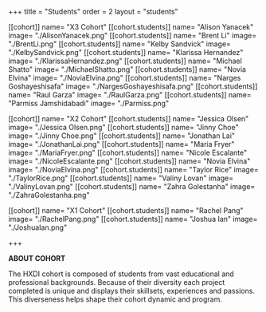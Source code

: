 +++
title = "Students"
order = 2
layout = "students"

[[cohort]]
name= "X3 Cohort"
[[cohort.students]]
name= "Alison Yanacek"
image= "./AlisonYanacek.png"
[[cohort.students]]
name= "Brent Li"
image= "./BrentLi.png"
[[cohort.students]]
name= "Kelby Sandvick"
image= "./KelbySandvick.png"
[[cohort.students]]
name= "Klarissa Hernandez"
image= "./KlarissaHernandez.png"
[[cohort.students]]
name= "Michael Shatto"
image= "./MichaelShatto.png"
[[cohort.students]]
name= "Novia Elvina"
image= "./NoviaElvina.png"
[[cohort.students]]
name= "Narges Goshayeshisafa"
image= "./NargesGoshayeshisafa.png"
[[cohort.students]]
name= "Raul Garza"
image= "./RaulGarza.png"
[[cohort.students]]
name= "Parmiss Jamshidabadi"
image= "./Parmiss.png"


[[cohort]]
name= "X2 Cohort"
[[cohort.students]]
name= "Jessica Olsen"
image= "./Jessica Olsen.png"
[[cohort.students]]
name= "Jinny Choe"
image= "./Jinny Choe.png"
[[cohort.students]]
name= "Jonathan Lai"
image= "./JonathanLai.png"
[[cohort.students]]
name= "Maria Fryer"
image= "./MariaFryer.png"
[[cohort.students]]
name= "Nicole Escalante"
image= "./NicoleEscalante.png"
[[cohort.students]]
name= "Novia Elvina"
image= "./NoviaElvina.png"
[[cohort.students]]
name= "Taylor Rice"
image= "./TaylorRice.png"
[[cohort.students]]
name= "Valiny Lovan"
image= "./ValinyLovan.png"
[[cohort.students]]
name= "Zahra Golestanha"
image= "./ZahraGolestanha.png"


[[cohort]]
name= "X1 Cohort"
[[cohort.students]]
name= "Rachel Pang"
image= "./RachelPang.png"
[[cohort.students]]
name= "Joshua Ian"
image= "./JoshuaIan.png"

+++


**ABOUT COHORT**

The HXDI cohort is composed of students from vast educational and professional backgrounds. Because of their diversity each project completed is unique and displays their skillsets, experiences and passions. This diverseness helps shape their cohort dynamic and program.



